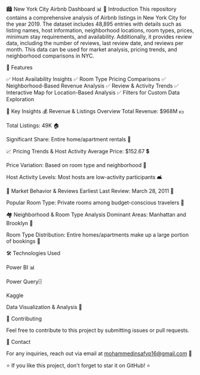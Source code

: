 🏙️ New York City Airbnb Dashboard 📊
📖 Introduction
This repository contains a comprehensive analysis of Airbnb listings in New York City for the year 2019. The dataset includes 48,895 entries with details such as listing names, host information, neighborhood locations, room types, prices, minimum stay requirements, and availability. Additionally, it provides review data, including the number of reviews, last review date, and reviews per month. This data can be used for market analysis, pricing trends, and neighborhood comparisons in NYC.

📌 Features

✅ Host Availability Insights
✅ Room Type Pricing Comparisons
✅ Neighborhood-Based Revenue Analysis
✅ Review & Activity Trends
✅ Interactive Map for Location-Based Analysis
✅ Filters for Custom Data Exploration

🔑 Key Insights
💰 Revenue & Listings Overview
Total Revenue: $968M 💵

Total Listings: 49K 🏠

Significant Share: Entire home/apartment rentals 🏡

📈 Pricing Trends & Host Activity
Average Price: $152.67 💲

Price Variation: Based on room type and neighborhood 📍

Host Activity Levels: Most hosts are low-activity participants 🛋️

📅 Market Behavior & Reviews
Earliest Last Review: March 28, 2011 📅

Popular Room Type: Private rooms among budget-conscious travelers 💼

🏘️ Neighborhood & Room Type Analysis
Dominant Areas: Manhattan and Brooklyn 🌆

Room Type Distribution: Entire homes/apartments make up a large portion of bookings 🏢



🛠️ Technologies Used

Power BI 📊

Power Query🗄️

Kaggle

Data Visualization & Analysis 📑

📢 Contributing

Feel free to contribute to this project by submitting issues or pull requests.

📧 Contact

For any inquiries, reach out via email at mohammedinsafvp16@gmail.com 📩

⭐ If you like this project, don't forget to star it on GitHub! ⭐
